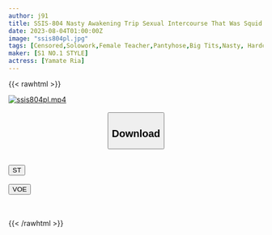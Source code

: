 ```yaml
---
author: j91
title: SSIS-804 Nasty Awakening Trip Sexual Intercourse That Was Squid To Death By Drunk Aphrodisiac By New Teacher Female Kimeseku Guess Colleague Ria Yamate
date: 2023-08-04T01:00:00Z
image: "ssis804pl.jpg"
tags: [Censored,Solowork,Female Teacher,Pantyhose,Big Tits,Nasty, Hardcore,Squirting,Slender,Risky Mosaic	 ]
maker: [S1 NO.1 STYLE]
actress: [Yamate Ria]
---
```



{{< rawhtml >}}

<div class="video" data-videoid="ggdbzQ8oOoT9Rj">
    <a href="javascript:;">
        <img src="https://my.j91.asia/posts/ssis804pl/ssis804pl.jpg" width="WIDTH" height="HEIGHT" alt="ssis804pl.mp4" loading="lazy">
    </a>
</div>

<script type="text/javascript" src="https://j91.asia/asset/on-demand-st.js"></script>

<br>
  <link rel="stylesheet" href="https://j91.asia/asset/bs5.css">
  
  <center>
  <button class="btn btn-primary" type="button" data-bs-toggle="collapse" data-bs-target=".multi-collapse" aria-expanded="false" aria-controls="multiCollapseExample1 multiCollapseExample2"><h2>Download</h2></button></center>
</p>
<div class="row">
  <div class="col">
    <div class="collapse multi-collapse" id="multiCollapseExample1">
      <div class="card card-body">
	      	      <br>
<div class="buttons">  
<a href="https://streamtape.to/v/ggdbzQ8oOoT9Rj"><button class="btn-hover color-3"><i class="fa fa-download"></i> ST</button></a></div>
    </div>
  </div>
</div>
  <div class="col">
    <div class="collapse multi-collapse" id="multiCollapseExample2">
      <div class="card card-body">
	      <br>
<div class="buttons">
    <a href="https://voe.sx/hucirekovbou"><button class="btn-hover color-9"><i class="fa fa-download"></i> VOE</button></a></div>
<br><br>
      </div>
    </div>
  </div>
</div>

{{< /rawhtml >}}